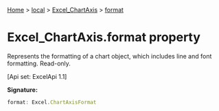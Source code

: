 [Home](./index) &gt; [local](local.md) &gt; [Excel\_ChartAxis](local.excel_chartaxis.md) &gt; [format](local.excel_chartaxis.format.md)

# Excel\_ChartAxis.format property

Represents the formatting of a chart object, which includes line and font formatting. Read-only. 

 \[Api set: ExcelApi 1.1\]

**Signature:**
```javascript
format: Excel.ChartAxisFormat
```
